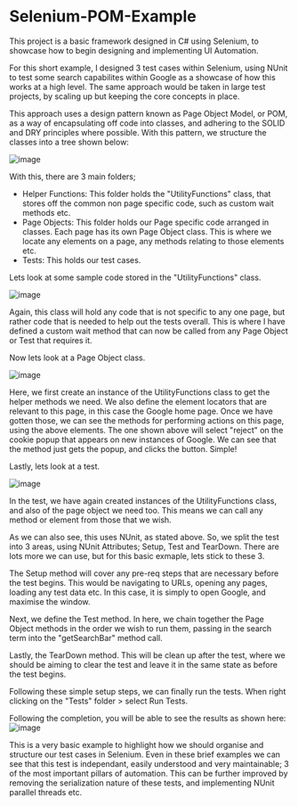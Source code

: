 # Selenium-POM-Example

This project is a basic framework designed in C# using Selenium, to showcase how to begin designing and implementing UI Automation.

For this short example, I designed 3 test cases within Selenium, using NUnit to test some search capabilites within Google as a showcase of how this works at a high level. The same approach would be taken in large test projects, by scaling up but keeping the core concepts in place.

This approach uses a design pattern known as Page Object Model, or POM, as a way of encapsulating off code into classes, and adhering to the SOLID and DRY principles where possible. With this pattern, we structure the classes into a tree shown below:

![image](https://github.com/oisin-mcl/Selenium-POM/assets/56615317/522e6df7-2235-4325-ab64-66f7529f00a9)

With this, there are 3 main folders;
  - Helper Functions: This folder holds the "UtilityFunctions" class, that stores off the common non page specific code, such as custom wait methods etc.
  - Page Objects: This folder holds our Page specific code arranged in classes. Each page has its own Page Object class. This is where we locate any elements on a page, any methods relating to those elements etc.
  - Tests: This holds our test cases.

 Lets look at some sample code stored in the "UtilityFunctions" class.

![image](https://github.com/oisin-mcl/Selenium-POM/assets/56615317/b6b49a17-3f2e-4857-9d2c-cc9abea0f7b4)

Again, this class will hold any code that is not specific to any one page, but rather code that is needed to help out the tests overall. This is where I have defined a custom wait method that can now be called from any Page Object or Test that requires it.

Now lets look at a Page Object class.

![image](https://github.com/oisin-mcl/Selenium-POM/assets/56615317/7ce5002c-d601-49a6-9ce7-ea45443734d7)

Here, we first create an instance of the UtilityFunctions class to get the helper methods we need. We also define the element locators that are relevant to this page, in this case the Google home page.
Once we have gotten those, we can see the methods for performing actions on this page, using the above elements. The one shown above will select "reject" on the cookie popup that appears on new instances of Google. We can see that the method just gets the popup, and clicks the button. Simple!

Lastly, lets look at a test.

![image](https://github.com/oisin-mcl/Selenium-POM/assets/56615317/3a91e67b-6bdd-4822-997b-7ada7b7055e9)

In the test, we have again created instances of the UtilityFunctions class, and also of the page object we need too. This means we can call any method or element from those that we wish.

As we can also see, this uses NUnit, as stated above. So, we split the test into 3 areas, using NUnit Attributes; Setup, Test and TearDown. There are lots more we can use, but for this basic exmaple, lets stick to these 3.

The Setup method will cover any pre-req steps that are necessary before the test begins. This would be navigating to URLs, opening any pages, loading any test data etc. In this case, it is simply to open Google, and maximise the window.

Next, we define the Test method. In here, we chain together the Page Object methods in the order we wish to run them, passing in the search term into the "getSearchBar" method call.

Lastly, the TearDown method. This will be clean up after the test, where we should be aiming to clear the test and leave it in the same state as before the test begins.

Following these simple setup steps, we can finally run the tests. When right clicking on the "Tests" folder > select Run Tests.

Following the completion, you will be able to see the results as shown here:
![image](https://github.com/oisin-mcl/Selenium-POM/assets/56615317/2a5a8905-afca-4462-bd84-68e48c5dca83)

This is a very basic example to highlight how we should organise and structure our test cases in Selenium. Even in these brief examples we can see that this test is independant, easily understood and very maintainable; 3 of the most important pillars of automation. This can be further improved by removing the serialization nature of these tests, and implementing NUnit parallel threads etc.
